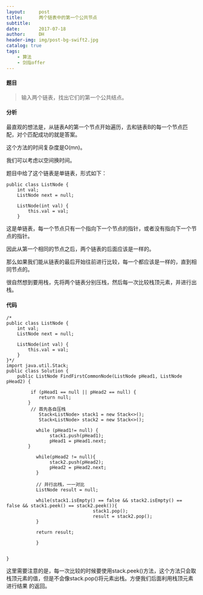 ```yaml
---
layout:     post
title:      两个链表中的第一个公共节点
subtitle:   
date:       2017-07-18
author:     DH
header-img: img/post-bg-swift2.jpg  
catalog: true
tags:
    - 算法
    - 剑指offer
---
```

#### 题目

>输入两个链表，找出它们的第一个公共结点。

#### 分析

最直观的想法是，从链表A的第一个节点开始遍历，去和链表B的每一个节点匹配，对个匹配成功的就是答案。

这个方法的时间复杂度是O(mn)。

我们可以考虑以空间换时间。

题目中给了这个链表是单链表，形式如下：

```
public class ListNode {
    int val;
    ListNode next = null;

    ListNode(int val) {
        this.val = val;
    }		

```

这是单链表，每一个节点只有一个指向下一个节点的指针，或者没有指向下一个节点的指针。

因此从第一个相同的节点之后，两个链表的后面应该是一样的。

那么如果我们能从链表的最后开始往前进行比较，每一个都应该是一样的，直到相同节点的。

很自然想到要用栈，先将两个链表分别压栈，然后每一次比较栈顶元素，并进行出栈。

#### 代码

```
/*
public class ListNode {
    int val;
    ListNode next = null;

    ListNode(int val) {
        this.val = val;
    }
}*/
import java.util.Stack;
public class Solution {
    public ListNode FindFirstCommonNode(ListNode pHead1, ListNode pHead2) {
 			
		 if (pHead1 == null || pHead2 == null) {
			return null;
		}
		 // 首先各自压栈
	       	Stack<ListNode> stack1 = new Stack<>();
	       	Stack<ListNode> stack2 = new Stack<>();
	       	
	       while (pHead1!= null) {
	    	   	stack1.push(pHead1);
	    	   	pHead1 = pHead1.next;
		}
	       
	       while(pHead2 != null){
	    	   	stack2.push(pHead2);
	    	   	pHead2 = pHead2.next;
	       }
	       
	       // 并行出栈，一一对比
	       ListNode result = null;
	       
	       while(stack1.isEmpty() == false && stack2.isEmpty() == false && stack1.peek() == stack2.peek()){
	    	   					stack1.pop();
	    	   					result = stack2.pop();
	       }
	       
	       return result;
	       
	       }
	
    
}	

```


这里需要注意的是，每一次比较的时候要使用stack.peek()方法，这个方法只会取栈顶元素的值，但是不会像stack.pop()将元素出栈。方便我们后面利用栈顶元素进行结果
的返回。


